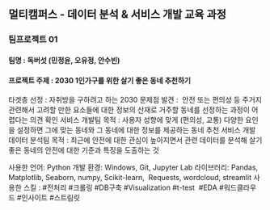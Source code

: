 ## 멀티캠퍼스 - 데이터 분석 & 서비스 개발 교육 과정
### 팀프로젝트 01
#### 팀명 : 독버섯 (민정윤, 오유정, 안수빈)
#### 프로젝트 주제 : 2030 1인가구를 위한 살기 좋은 동네 추천하기

타겟층 선정 : 자취방을 구하려고 하는 2030
문제점 발견 :  안전 또는 편의성 등 주거지 관련해서 고려할 만한 요소들에 대한 정보의 산재로 거주할 동네를 선정하는 과정이 어렵다는 의견 확인
서비스 개발팀 목적 : 사용자 성향에 맞게 (편의성, 교통) 다양한 요인을 설정하면 그에 맞는 동네와 그 동네에 대한 정보를 제공하는 동네 추천 서비스 개발
데이터 분석팀 목적 : 최근에 안전에 대한 관심이 높아지면서 관련 데이터를 분석해 살기 좋은 동네의 안전에 대한 기준과 특징을 도출하는 것

사용한 언어: Python
개발 환경: Windows, Git, Jupyter Lab
라이브러리: Pandas, Matplotlib, Seaborn, numpy, Scikit-learn,  Requests, wordcloud, streamlit
사용한 스킬 : #전처리 #크롤링 #DB구축 #Visualization #t-test  #EDA #워드클라우드 #인사이트 #스트림릿 






